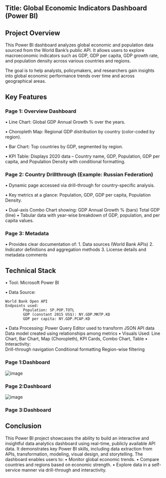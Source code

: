 ## Title: Global Economic Indicators Dashboard (Power BI)
## Project Overview
This Power BI dashboard analyzes global economic and population data sourced from the World Bank’s public API. It allows users to explore macroeconomic indicators such as GDP, GDP per capita, GDP growth rate, and population density across various countries and regions.

The goal is to help analysts, policymakers, and researchers gain insights into global economic performance trends over time and across geographical areas.
## Key Features
### Page 1: Overview Dashboard
•	Line Chart: Global GDP Annual Growth % over the years.

•	Choropleth Map: Regional GDP distribution by country (color-coded by region).

•	Bar Chart: Top countries by GDP, segmented by region.

•	KPI Table: Displays 2020 data – Country name, GDP, Population, GDP per capita, and Population Density with conditional formatting.

### Page 2: Country Drillthrough (Example: Russian Federation)
•	Dynamic page accessed via drill-through for country-specific analysis.

•	Key metrics at a glance: Population, GDP, GDP per capita, Population Density.

•	Dual-axis Combo Chart showing:
    GDP Annual Growth % (bars)
    Total GDP (line)
•	Tabular data with year-wise breakdown of GDP, population, and per capita values.

### Page 3: Metadata
•	Provides clear documentation of:
    1. Data sources (World Bank APIs)
    2.  Indicator definitions and aggregation methods
    3. License details and metadata comments
## Technical Stack
•	Tool: Microsoft Power BI

•	Data Source:

    World Bank Open API
    Endpoints used:
            Population: SP.POP.TOTL
            GDP (constant 2015 US$): NY.GDP.MKTP.KD
           	GDP per capita: NY.GDP.PCAP.KD
•	Data Processing:
          	Power Query Editor used to transform JSON API data
            Data model created using relationships among metrics
•	Visuals Used:
            Line Chart, Bar Chart, Map (Choropleth), KPI Cards, Combo Chart, Table
•	Interactivity:  
            Drill-through navigation
            Conditional formatting
            Region-wise filtering

### Page 1:Dashboard
   ![image](https://github.com/user-attachments/assets/03ba7646-0c9a-4805-93eb-22e9511701e6)


### Page 2:Dashboard
   
![image](https://github.com/user-attachments/assets/b0bfbad5-3e9d-4d49-84d2-06d585b94164)


### Page 3:Dashboard



## Conclusion
This Power BI project showcases the ability to build an interactive and insightful data analytics dashboard using real-time, publicly available API data. It demonstrates key Power BI skills, including data extraction from APIs, transformation, modeling, visual design, and storytelling.
The dashboard enables users to:
•	Monitor global economic trends.
•	Compare countries and regions based on economic strength.
•	Explore data in a self-service manner via drill-through and interactivity.

